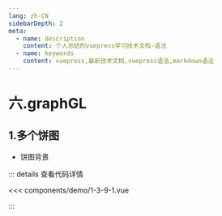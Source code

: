 ```yaml
---
lang: zh-CN
sidebarDepth: 2
meta:
  - name: description
    content: 个人总结的vuepress学习技术文档-语法
  - name: keywords
    content: vuepress,最新技术文档,vuepress语法,markdown语法
---
```


# 六.graphGL

## 1.多个饼图

- 饼图背景

  <Container url="/resume/demo/?type=echarts&name=1-3-9-1.vue" />

::: details 查看代码详情

<<< components/demo/1-3-9-1.vue

:::
